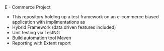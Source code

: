 E - Commerce Project
- This repository holding up a test framework on an e-commerce biased application with implimentations as
- Hybrid Framework (data driven features included) 
- Unit testing via TestNG 
- Build automation tool Maven 
- Reporting with Extent report
